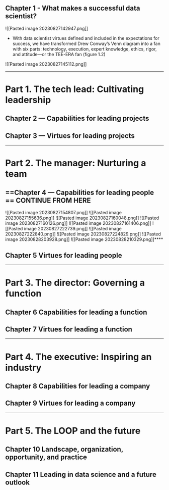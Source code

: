 ## Chapter 1 - What makes a successful data scientist?
![[Pasted image 20230827142947.png]]
- With data scientist virtues defined and included in the expectations for success, we have transformed Drew Conway’s Venn diagram into a fan with six parts: technology, execution, expert knowledge, ethics, rigor, and attitude—or the TEE-ERA fan (figure 1.2)

![[Pasted image 20230827145112.png]]




---

# Part 1. The tech lead: Cultivating leadership


## Chapter 2 — Capabilities for leading projects


## Chapter 3 — Virtues for leading projects

---
# Part 2. The manager: Nurturing a team


## ==Chapter 4 — Capabilities for leading people == CONTINUE FROM HERE

![[Pasted image 20230827154807.png]]
![[Pasted image 20230827155636.png]]
 ![[Pasted image 20230827160048.png]]
 ![[Pasted image 20230827160126.png]]
 ![[Pasted image 20230827161406.png]]
 ![[Pasted image 20230827222739.png]]
 ![[Pasted image 20230827222840.png]]
 ![[Pasted image 20230827224829.png]]
 ![[Pasted image 20230828203928.png]]
 ![[Pasted image 20230828210329.png]]****
## Chapter 5 Virtues for leading people

---
# Part 3. The director: Governing a function


## Chapter 6 Capabilities for leading a function



## Chapter 7 Virtues for leading a function


---
# Part 4. The executive: Inspiring an industry


## Chapter 8 Capabilities for leading a company


## Chapter 9 Virtues for leading a company

---
# Part 5. The LOOP and the future


## Chapter 10 Landscape, organization, opportunity, and practice


## Chapter 11 Leading in data science and a future outlook

